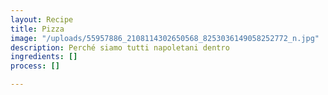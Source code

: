 ```yaml
---
layout: Recipe
title: Pizza
image: "/uploads/55957886_2108114302650568_8253036149058252772_n.jpg"
description: Perché siamo tutti napoletani dentro
ingredients: []
process: []

---
```

